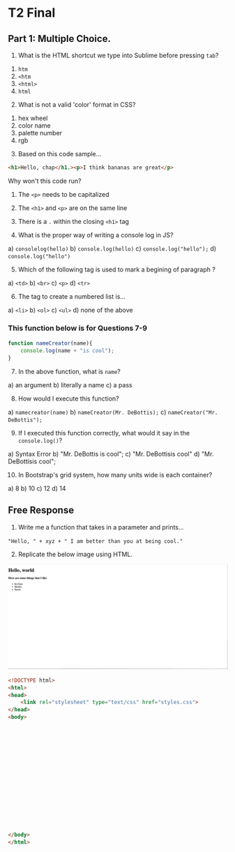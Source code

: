 # T2 Final

## Part 1: Multiple Choice.

1) What is the HTML shortcut we type into Sublime before pressing `tab`?

1. `htm`
2. `<htm`
3. `<html>`
4. `html`

2) What is not a valid 'color' format in CSS?

1. hex wheel
2. color name
3. palette number
4. rgb

3) Based on this code sample...

```html
<h1>Hello, chap</h1.><p>I think bananas are great</p>
```

Why won't this code run?

1. The `<p>` needs to be capitalized
2. The `<h1>` and `<p>` are on the same line
3. There is a `.` within the closing `<h1>` tag

4. What is the proper way of writing a console log in JS?

a) `consolelog(hello)`
b) `console.log(hello)`
c) `console.log("hello");`
d) `console.log("hello")`

5) Which of the following tag is used to mark a begining of paragraph ?

a) `<td>`
b) `<br>`
c) `<p>`
d) `<tr>`

6) The tag to create a numbered list is...

a) `<li>`
b) `<ol>`
c) `<ul>`
d) none of the above

### This function below is for Questions 7-9

```js
function nameCreator(name){
	console.log(name + "is cool");
}
```

7) In the above function, what is `name`?

a) an argument
b) literally a name
c) a pass

8) How would I execute this function?

a) `namecreator(name)`
b) `nameCreator(Mr. DeBottis);`
c) `nameCreator("Mr. DeBottis");`

9) If I executed this function correctly, what would it say in the `console.log()`?

a) Syntax Error
b) "Mr. DeBottis is cool";
c) "Mr. DeBottisis cool"
d) "Mr. DeBottisis cool";

10) In Bootstrap's grid system, how many units wide is each container?

a) 8
b) 10
c) 12
d) 14


## Free Response

1)  Write me a function that takes in a parameter and prints...

`"Hello, " + xyz + " I am better than you at being cool."`







2) Replicate the below image using HTML.

<img src="sample1.png">


```html
<!DOCTYPE html>
<html>
<head>
	<link rel="stylesheet" type="text/css" href="styles.css">
</head>
<body>















</body>
</html>
```
